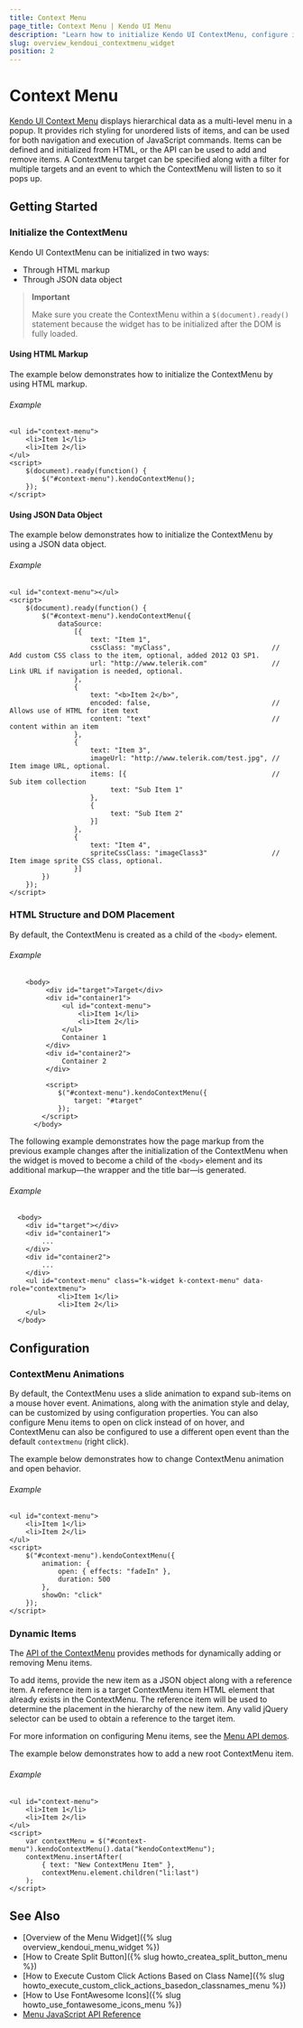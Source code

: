 ```yaml
---
title: Context Menu
page_title: Context Menu | Kendo UI Menu
description: "Learn how to initialize Kendo UI ContextMenu, configure its behaviors and customize animations."
slug: overview_kendoui_contextmenu_widget
position: 2
---
```


# Context Menu

[Kendo UI Context Menu](http://demos.telerik.com/kendo-ui/menu/context-menu) displays hierarchical data as a multi-level menu in a popup. It provides rich styling for unordered lists of items, and can be used for both navigation and execution of JavaScript commands. Items can be defined and initialized from HTML, or the API can be used to add and remove items. A ContextMenu target can be specified along with a filter for multiple targets and an event to which the ContextMenu will listen to so it pops up.

## Getting Started

### Initialize the ContextMenu

Kendo UI ContextMenu can be initialized in two ways:

* Through HTML markup
* Through JSON data object

> **Important**  
>
> Make sure you create the ContextMenu within a `$(document).ready()` statement because the widget has to be initialized after the DOM is fully loaded.

#### Using HTML Markup

The example below demonstrates how to initialize the ContextMenu by using HTML markup.

###### Example

    <ul id="context-menu">
        <li>Item 1</li>
        <li>Item 2</li>
    </ul>
    <script>
        $(document).ready(function() {
            $("#context-menu").kendoContextMenu();
        });
    </script>

#### Using JSON Data Object

The example below demonstrates how to initialize the ContextMenu by using a JSON data object.

###### Example

    <ul id="context-menu"></ul>
    <script>
        $(document).ready(function() {
            $("#context-menu").kendoContextMenu({
                dataSource:
                    [{
                        text: "Item 1",
                        cssClass: "myClass",                         // Add custom CSS class to the item, optional, added 2012 Q3 SP1.
                        url: "http://www.telerik.com"                // Link URL if navigation is needed, optional.
                    },
                    {
                        text: "<b>Item 2</b>",
                        encoded: false,                              // Allows use of HTML for item text
                        content: "text"                              // content within an item
                    },
                    {
                        text: "Item 3",
                        imageUrl: "http://www.telerik.com/test.jpg", // Item image URL, optional.
                        items: [{                                    // Sub item collection
                             text: "Sub Item 1"
                        },
                        {
                             text: "Sub Item 2"
                        }]
                    },
                    {
                        text: "Item 4",
                        spriteCssClass: "imageClass3"                // Item image sprite CSS class, optional.
                    }]
            })
        });
    </script>

### HTML Structure and DOM Placement

By default, the ContextMenu is created as a child of the `<body>` element.  

###### Example

```dojo
    <body>
         <div id="target">Target</div>
         <div id="container1">
             <ul id="context-menu">
                 <li>Item 1</li>
                 <li>Item 2</li>
             </ul>
             Container 1
         </div>
         <div id="container2">
             Container 2
         </div>

         <script>
            $("#context-menu").kendoContextMenu({
                target: "#target"
            });
        </script>
      </body>
```

The following example demonstrates how the page markup from the previous example changes after the initialization of the ContextMenu when the widget is moved to become a child of the `<body>` element and its additional markup&mdash;the wrapper and the title bar&mdash;is generated.

###### Example

      <body>
        <div id="target"></div>
        <div id="container1">
            ...
        </div>
        <div id="container2">
            ...
        </div>
        <ul id="context-menu" class="k-widget k-context-menu" data-role="contextmenu">
                <li>Item 1</li>
                <li>Item 2</li>
        </ul>
      </body>

## Configuration

### ContextMenu Animations

By default, the ContextMenu uses a slide animation to expand sub-items on a mouse hover event. Animations, along with the animation style and delay, can be customized by using configuration properties. You can also configure Menu items to open on click instead of on hover, and ContextMenu can also be configured to use a different open event than the default `contextmenu` (right click).

The example below demonstrates how to change ContextMenu animation and open behavior.

###### Example

    <ul id="context-menu">
        <li>Item 1</li>
        <li>Item 2</li>
    </ul>
    <script>
        $("#context-menu").kendoContextMenu({
            animation: {
                open: { effects: "fadeIn" },
                duration: 500
            },
            showOn: "click"
        });
    </script>

### Dynamic Items

The [API of the ContextMenu](/api/javascript/ui/contextmenu) provides methods for dynamically adding or removing Menu items.

To add items, provide the new item as a JSON object along with a reference item. A reference item is a target ContextMenu item HTML element that already exists in the ContextMenu. The reference item will be used to determine the placement in the hierarchy of the new item. Any valid jQuery selector can be used to obtain a reference to the target item.

For more information on configuring Menu items, see the [Menu API demos](http://demos.telerik.com/kendo-ui/web/menu/api.html).

The example below demonstrates how to add a new root ContextMenu item.

###### Example

    <ul id="context-menu">
        <li>Item 1</li>
        <li>Item 2</li>
    </ul>
    <script>
        var contextMenu = $("#context-menu").kendoContextMenu().data("kendoContextMenu");
        contextMenu.insertAfter(
            { text: "New ContextMenu Item" },
            contextMenu.element.children("li:last")
        );
    </script>

## See Also

* [Overview of the Menu Widget]({% slug overview_kendoui_menu_widget %})
* [How to Create Split Button]({% slug howto_createa_split_button_menu %})
* [How to Execute Custom Click Actions Based on Class Name]({% slug howto_execute_custom_click_actions_basedon_classnames_menu %})
* [How to Use FontAwesome Icons]({% slug howto_use_fontawesome_icons_menu %})
* [Menu JavaScript API Reference](/api/javascript/ui/menu)
